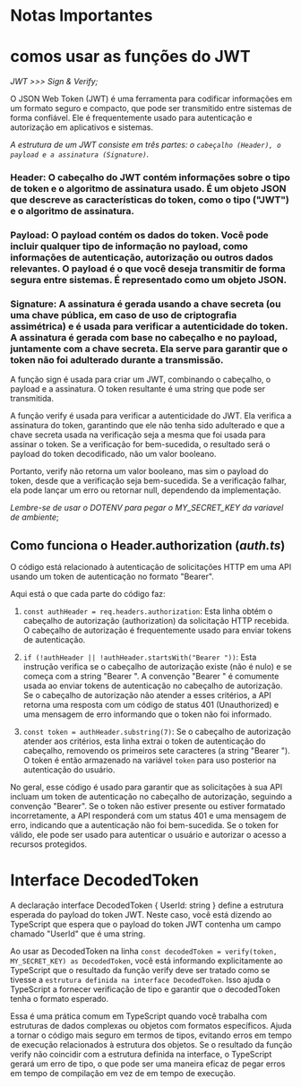 # Notas Importantes

# comos usar as funções do JWT 

*JWT >>> Sign & Verify;*

 O JSON Web Token (JWT) é uma ferramenta para codificar informações em um formato seguro e compacto, que pode ser transmitido entre sistemas de forma confiável. Ele é frequentemente usado para autenticação e autorização em aplicativos e sistemas.

  *A estrutura de um JWT consiste em três partes: o `cabeçalho (Header), o payload e a assinatura (Signature)`.*

 ### Header: O cabeçalho do JWT contém informações sobre o tipo de token e o algoritmo de assinatura usado. É um objeto JSON que descreve as características do token, como o tipo ("JWT") e o algoritmo de assinatura.

 ### Payload: O payload contém os dados do token. Você pode incluir qualquer tipo de informação no payload, como informações de autenticação, autorização ou outros dados relevantes. O payload é o que você deseja transmitir de forma segura entre sistemas. É representado como um objeto JSON.

 ### Signature: A assinatura é gerada usando a chave secreta (ou uma chave pública, em caso de uso de criptografia assimétrica) e é usada para verificar a autenticidade do token. A assinatura é gerada com base no cabeçalho e no payload, juntamente com a chave secreta. Ela serve para garantir que o token não foi adulterado durante a transmissão.

 A função sign é usada para criar um JWT, combinando o cabeçalho, o payload e a assinatura. O token resultante é uma string que pode ser transmitida.

 A função verify é usada para verificar a autenticidade do JWT. Ela verifica a assinatura do token, garantindo que ele não tenha sido adulterado e que a chave secreta usada na verificação seja a mesma que foi usada para assinar o token. Se a verificação for bem-sucedida, o resultado será o payload do token decodificado, não um valor booleano.

 Portanto, verify não retorna um valor booleano, mas sim o payload do token, desde que a verificação seja bem-sucedida. Se a verificação falhar, ela pode lançar um erro ou retornar null, dependendo da implementação.

*Lembre-se de usar o DOTENV para pegar o MY_SECRET_KEY da variavel de ambiente*;


## Como funciona o Header.authorization (*auth.ts*)

O código está relacionado à autenticação de solicitações HTTP em uma API usando um token de autenticação no formato "Bearer".

Aqui está o que cada parte do código faz:

1. `const authHeader = req.headers.authorization`: Esta linha obtém o cabeçalho de autorização (authorization) da solicitação HTTP recebida. O cabeçalho de autorização é frequentemente usado para enviar tokens de autenticação.

2. `if (!authHeader || !authHeader.startsWith("Bearer "))`: Esta instrução verifica se o cabeçalho de autorização existe (não é nulo) e se começa com a string "Bearer ". A convenção "Bearer " é comumente usada ao enviar tokens de autenticação no cabeçalho de autorização. Se o cabeçalho de autorização não atender a esses critérios, a API retorna uma resposta com um código de status 401 (Unauthorized) e uma mensagem de erro informando que o token não foi informado.

3. `const token = authHeader.substring(7)`: Se o cabeçalho de autorização atender aos critérios, esta linha extrai o token de autenticação do cabeçalho, removendo os primeiros sete caracteres (a string "Bearer "). O token é então armazenado na variável `token` para uso posterior na autenticação do usuário.

No geral, esse código é usado para garantir que as solicitações à sua API incluam um token de autenticação no cabeçalho de autorização, seguindo a convenção "Bearer". Se o token não estiver presente ou estiver formatado incorretamente, a API responderá com um status 401 e uma mensagem de erro, indicando que a autenticação não foi bem-sucedida. Se o token for válido, ele pode ser usado para autenticar o usuário e autorizar o acesso a recursos protegidos.


# Interface DecodedToken

A declaração interface DecodedToken { UserId: string } define a estrutura esperada do payload do token JWT. Neste caso, você está dizendo ao TypeScript que espera que o payload do token JWT contenha um campo chamado "UserId" que é uma string.

Ao usar as DecodedToken na linha `const decodedToken = verify(token, MY_SECRET_KEY) as DecodedToken`, você está informando explicitamente ao TypeScript que o resultado da função verify deve ser tratado como se tivesse a `estrutura definida na interface DecodedToken`. Isso ajuda o TypeScript a fornecer verificação de tipo e garantir que o decodedToken tenha o formato esperado.

Essa é uma prática comum em TypeScript quando você trabalha com estruturas de dados complexas ou objetos com formatos específicos. Ajuda a tornar o código mais seguro em termos de tipos, evitando erros em tempo de execução relacionados à estrutura dos objetos. Se o resultado da função verify não coincidir com a estrutura definida na interface, o TypeScript gerará um erro de tipo, o que pode ser uma maneira eficaz de pegar erros em tempo de compilação em vez de em tempo de execução.
